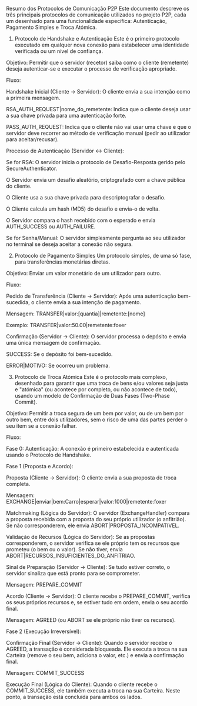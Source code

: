 Resumo dos Protocolos de Comunicação P2P
Este documento descreve os três principais protocolos de comunicação utilizados no projeto P2P, cada um desenhado para uma funcionalidade específica: Autenticação, Pagamento Simples e Troca Atómica.

1. Protocolo de Handshake e Autenticação
Este é o primeiro protocolo executado em qualquer nova conexão para estabelecer uma identidade verificada ou um nível de confiança.

Objetivo: Permitir que o servidor (recetor) saiba como o cliente (remetente) deseja autenticar-se e executar o processo de verificação apropriado.

Fluxo:

Handshake Inicial (Cliente -> Servidor): O cliente envia a sua intenção como a primeira mensagem.

RSA_AUTH_REQUEST|nome_do_remetente: Indica que o cliente deseja usar a sua chave privada para uma autenticação forte.

PASS_AUTH_REQUEST: Indica que o cliente não vai usar uma chave e que o servidor deve recorrer ao método de verificação manual (pedir ao utilizador para aceitar/recusar).

Processo de Autenticação (Servidor <-> Cliente):

Se for RSA: O servidor inicia o protocolo de Desafio-Resposta gerido pelo SecureAuthenticator.

O Servidor envia um desafio aleatório, criptografado com a chave pública do cliente.

O Cliente usa a sua chave privada para descriptografar o desafio.

O Cliente calcula um hash (MD5) do desafio e envia-o de volta.

O Servidor compara o hash recebido com o esperado e envia AUTH_SUCCESS ou AUTH_FAILURE.

Se for Senha/Manual: O servidor simplesmente pergunta ao seu utilizador no terminal se deseja aceitar a conexão não segura.

2. Protocolo de Pagamento Simples
Um protocolo simples, de uma só fase, para transferências monetárias diretas.

Objetivo: Enviar um valor monetário de um utilizador para outro.

Fluxo:

Pedido de Transferência (Cliente -> Servidor): Após uma autenticação bem-sucedida, o cliente envia a sua intenção de pagamento.

Mensagem: TRANSFER|valor:[quantia]|remetente:[nome]

Exemplo: TRANSFER|valor:50.00|remetente:foxer

Confirmação (Servidor -> Cliente): O servidor processa o depósito e envia uma única mensagem de confirmação.

SUCCESS: Se o depósito foi bem-sucedido.

ERROR|MOTIVO: Se ocorreu um problema.

3. Protocolo de Troca Atómica
Este é o protocolo mais complexo, desenhado para garantir que uma troca de bens e/ou valores seja justa e "atómica" (ou acontece por completo, ou não acontece de todo), usando um modelo de Confirmação de Duas Fases (Two-Phase Commit).

Objetivo: Permitir a troca segura de um bem por valor, ou de um bem por outro bem, entre dois utilizadores, sem o risco de uma das partes perder o seu item se a conexão falhar.

Fluxo:

Fase 0: Autenticação: A conexão é primeiro estabelecida e autenticada usando o Protocolo de Handshake.

Fase 1 (Proposta e Acordo):

Proposta (Cliente -> Servidor): O cliente envia a sua proposta de troca completa.

Mensagem: EXCHANGE|enviar|bem:Carro|esperar|valor:1000|remetente:foxer

Matchmaking (Lógica do Servidor): O servidor (ExchangeHandler) compara a proposta recebida com a proposta do seu próprio utilizador (o anfitrião). Se não corresponderem, ele envia ABORT|PROPOSTA_INCOMPATIVEL.

Validação de Recursos (Lógica do Servidor): Se as propostas corresponderem, o servidor verifica se ele próprio tem os recursos que prometeu (o bem ou o valor). Se não tiver, envia ABORT|RECURSOS_INSUFICIENTES_DO_ANFITRIAO.

Sinal de Preparação (Servidor -> Cliente): Se tudo estiver correto, o servidor sinaliza que está pronto para se comprometer.

Mensagem: PREPARE_COMMIT

Acordo (Cliente -> Servidor): O cliente recebe o PREPARE_COMMIT, verifica os seus próprios recursos e, se estiver tudo em ordem, envia o seu acordo final.

Mensagem: AGREED (ou ABORT se ele próprio não tiver os recursos).

Fase 2 (Execução Irreversível):

Confirmação Final (Servidor -> Cliente): Quando o servidor recebe o AGREED, a transação é considerada bloqueada. Ele executa a troca na sua Carteira (remove o seu bem, adiciona o valor, etc.) e envia a confirmação final.

Mensagem: COMMIT_SUCCESS

Execução Final (Lógica do Cliente): Quando o cliente recebe o COMMIT_SUCCESS, ele também executa a troca na sua Carteira. Neste ponto, a transação está concluída para ambos os lados.